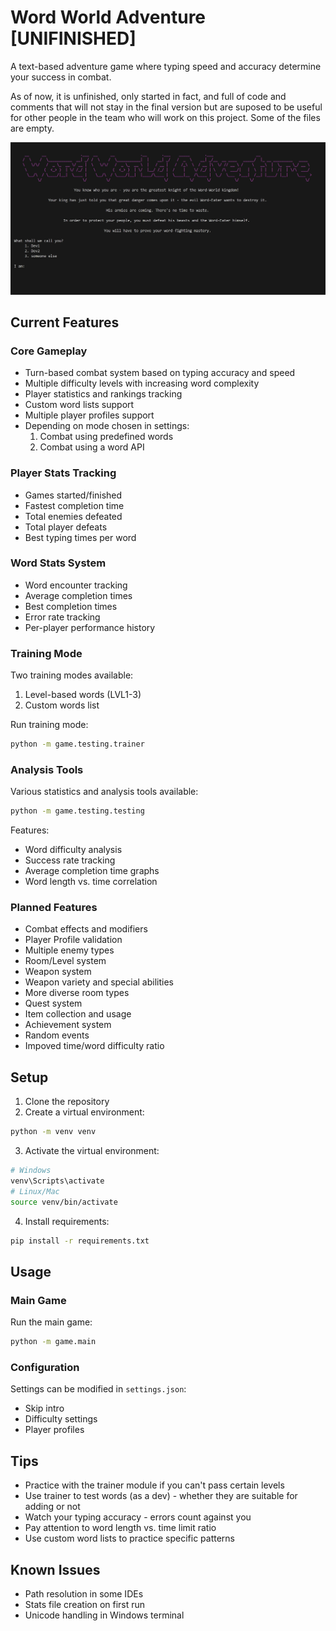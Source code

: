 # Word World Adventure [UNIFINISHED]

A text-based adventure game where typing speed and accuracy determine your success in combat.

As of now, it is unfinished, only started in fact, and full of code and comments that will not stay in the final version but are suposed to be useful for other people in the team who will work on this project. Some of the files are empty.

![intro display](intro.jpg)

## Current Features

### Core Gameplay
- Turn-based combat system based on typing accuracy and speed
- Multiple difficulty levels with increasing word complexity
- Player statistics and rankings tracking
- Custom word lists support
- Multiple player profiles support
- Depending on mode chosen in settings:
    1. Combat using predefined words  
    2. Combat using a word API  

### Player Stats Tracking
- Games started/finished
- Fastest completion time
- Total enemies defeated
- Total player defeats
- Best typing times per word

### Word Stats System
- Word encounter tracking
- Average completion times
- Best completion times
- Error rate tracking
- Per-player performance history

### Training Mode
Two training modes available:
1. Level-based words (LVL1-3)
2. Custom words list

Run training mode:
```bash
python -m game.testing.trainer
```

### Analysis Tools
Various statistics and analysis tools available:
```bash
python -m game.testing.testing
```
Features:
- Word difficulty analysis
- Success rate tracking
- Average completion time graphs
- Word length vs. time correlation


### Planned Features
- Combat effects and modifiers
- Player Profile validation
- Multiple enemy types
- Room/Level system
- Weapon system
- Weapon variety and special abilities
- More diverse room types
- Quest system
- Item collection and usage
- Achievement system
- Random events
- Impoved time/word difficulty ratio

## Setup

1. Clone the repository
2. Create a virtual environment:
```bash
python -m venv venv
```
3. Activate the virtual environment:
```bash
# Windows
venv\Scripts\activate
# Linux/Mac
source venv/bin/activate
```
4. Install requirements:
```bash
pip install -r requirements.txt
```

## Usage

### Main Game
Run the main game:
```bash
python -m game.main
```

### Configuration
Settings can be modified in `settings.json`:
- Skip intro
- Difficulty settings
- Player profiles

## Tips
- Practice with the trainer module if you can't pass certain levels
- Use trainer to test words (as a dev) - whether they are suitable for adding or not
- Watch your typing accuracy - errors count against you
- Pay attention to word length vs. time limit ratio
- Use custom word lists to practice specific patterns

## Known Issues
- Path resolution in some IDEs
- Stats file creation on first run
- Unicode handling in Windows terminal